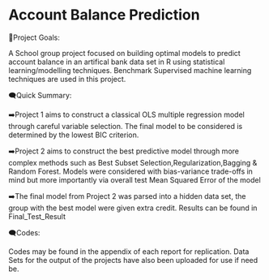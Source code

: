 # Account Balance Prediction
🥇Project Goals:

A School group project focused on building optimal models to predict account balance in an artifical bank data set in R using statistical learning/modelling techniques.
Benchmark Supervised machine learning techniques are used in this project.

🗨️Quick Summary:

➡️Project 1 aims to construct a classical OLS multiple regression model through careful variable selection.
The final model to be considered is determined by the lowest BIC criterion.


➡️Project 2 aims to construct the best predictive model through more complex methods such as Best Subset Selection,Regularization,Bagging & Random Forest.
Models were considered with bias-variance trade-offs in mind but more importantly via overall test Mean Squared Error of the model


➡️The final model from Project 2 was parsed into a hidden data set, the group with the best model were given extra credit. Results can be found in Final_Test_Result
  
🗨️Codes: 	

Codes may be found in the appendix of each report for replication.
Data Sets for the output of the projects have also been uploaded for use if need be.

